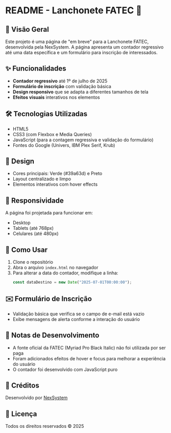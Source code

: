 # README - Lanchonete FATEC 🍔

## 📌 Visão Geral
Este projeto é uma página de "em breve" para a Lanchonete FATEC, desenvolvida pela NexSystem. A página apresenta um contador regressivo até uma data específica e um formulário para inscrição de interessados.

## ✨ Funcionalidades
- **Contador regressivo** até 1º de julho de 2025
- **Formulário de inscrição** com validação básica
- **Design responsivo** que se adapta a diferentes tamanhos de tela
- **Efeitos visuais** interativos nos elementos

## 🛠️ Tecnologias Utilizadas
- HTML5
- CSS3 (com Flexbox e Media Queries)
- JavaScript (para a contagem regressiva e validação do formulário)
- Fontes do Google (Univers, IBM Plex Serif, Krub)

## 🎨 Design
- Cores principais: Verde (#39a63d) e Preto
- Layout centralizado e limpo
- Elementos interativos com hover effects

## 📱 Responsividade
A página foi projetada para funcionar em:
- Desktop
- Tablets (até 768px)
- Celulares (até 480px)

## 🚀 Como Usar
1. Clone o repositório
2. Abra o arquivo `index.html` no navegador
3. Para alterar a data do contador, modifique a linha:
   ```javascript
   const dataDestino = new Date("2025-07-01T00:00:00");
   ```

## ✉️ Formulário de Inscrição
- Validação básica que verifica se o campo de e-mail está vazio
- Exibe mensagens de alerta conforme a interação do usuário

## 📝 Notas de Desenvolvimento
- A fonte oficial da FATEC (Myriad Pro Black Italic) não foi utilizada por ser paga
- Foram adicionados efeitos de hover e focus para melhorar a experiência do usuário
- O contador foi desenvolvido com JavaScript puro

## 👥 Créditos
Desenvolvido por [NexSystem](https://github.com/NexCorpSys)

## 📄 Licença
Todos os direitos reservados © 2025
